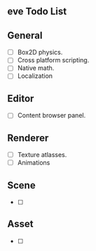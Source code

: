 ## eve Todo List

## General
- [ ] Box2D physics.
- [ ] Cross platform scripting.
- [ ] Native math.
- [ ] Localization

## Editor
- [ ] Content browser panel.

## Renderer
- [ ] Texture atlasses.
- [ ] Animations

## Scene
- [ ]

## Asset
- [ ] 
